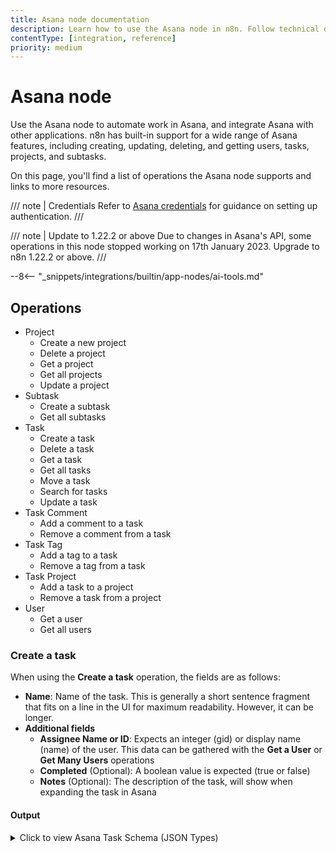 ```yaml
---
title: Asana node documentation
description: Learn how to use the Asana node in n8n. Follow technical documentation to integrate Asana node into your workflows.
contentType: [integration, reference]
priority: medium
---
```


# Asana node

Use the Asana node to automate work in Asana, and integrate Asana with other applications. n8n has built-in support for a wide range of Asana features, including creating, updating, deleting, and getting users, tasks, projects, and subtasks.

On this page, you'll find a list of operations the Asana node supports and links to more resources.

/// note | Credentials
Refer to [Asana credentials](/integrations/builtin/credentials/asana.md) for guidance on setting up authentication.
///

/// note | Update to 1.22.2 or above
Due to changes in Asana's API, some operations in this node stopped working on 17th January 2023. Upgrade to n8n 1.22.2 or above.
///

--8<-- "_snippets/integrations/builtin/app-nodes/ai-tools.md"

## Operations

* Project
    * Create a new project
    * Delete a project
    * Get a project
    * Get all projects
    * Update a project
* Subtask
    * Create a subtask
    * Get all subtasks
* Task
    * Create a task
    * Delete a task
    * Get a task
    * Get all tasks
    * Move a task
    * Search for tasks
    * Update a task
* Task Comment
    * Add a comment to a task
    * Remove a comment from a task
* Task Tag
    * Add a tag to a task
    * Remove a tag from a task
* Task Project
    * Add a task to a project
    * Remove a task from a project
* User
    * Get a user
    * Get all users
 
### Create a task

When using the **Create a task** operation, the fields are as follows:

- **Name**: Name of the task. This is generally a short sentence fragment that fits on a line in the UI for maximum readability. However, it can be longer.
- **Additional fields**
	-  **Assignee Name or ID**: Expects an integer (gid) or display name (name) of the user. This data can be gathered with the **Get a User** or **Get Many Users** operations
 	-  **Completed** (Optional): A boolean value is expected (true or false)
  	-  **Notes** (Optional): The description of the task, will show when expanding the task in Asana
#### Output
<details>
<summary>Click to view Asana Task Schema (JSON Types)</summary>
```json
[
  {
    "gid": "string",
    "num_likes": "number",
    "num_hearts": "number",
    "workspace": {
      "gid": "string",
      "resource_type": "string",
      "name": "string"
    },
    "start_at": "string | null",
    "start_on": "string | null",
    "resource_subtype": "string",
    "due_at": "string | null",
    "due_on": "string | null",
    "completed_at": "string | null",
    "assignee_status": "string",
    "completed": "boolean",
    "actual_time_minutes": "number",
    "notes": "string",
    "name": "string",
    "modified_at": "string",
    "created_at": "string",
    "resource_type": "string",
    "projects": [
      {
        "gid": "string",
        "resource_type": "string",
        "name": "string"
      }
    ],
    "tags": "array",
    "parent": "object | null",
    "likes": "array of objects",
    "hearts": "array of objects",
    "liked": "boolean",
    "hearted": "boolean",
    "assignee_section": {
      "gid": "string",
      "resource_type": "string",
      "name": "string"
    },
    "memberships": [
      {
        "project": {
          "gid": "string",
          "resource_type": "string",
          "name": "string"
        },
        "section": {
          "gid": "string",
          "resource_type": "string",
          "name": "string"
        }
      }
    ],
    "permalink_url": "string",
    "assignee": {
      "gid": "string",
      "resource_type": "string",
      "name": "string"
    },
    "followers": [
      {
        "gid": "string",
        "resource_type": "string",
        "name": "string"
      }
    ],
    "custom_fields": "array"
  }
]

```
</details>

## Templates and examples

<!-- see https://www.notion.so/n8n/Pull-in-templates-for-the-integrations-pages-37c716837b804d30a33b47475f6e3780 -->
[[ templatesWidget(page.title, 'asana') ]]

--8<-- "_snippets/integrations/builtin/app-nodes/operation-not-supported.md"
